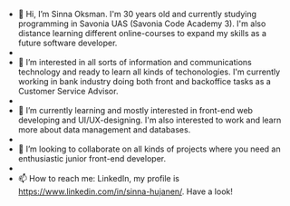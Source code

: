 - 👋 Hi, I’m Sinna Oksman. I'm 30 years old and currently studying programming in Savonia UAS (Savonia Code Academy 3). I'm also distance learning different online-courses to expand my skills as a future software developer.
- 
- 👀 I’m interested in all sorts of information and communications technology and ready to learn all kinds of techonologies. I'm currently working in bank industry doing both front and backoffice tasks as a Customer Service Advisor.
- 
- 🌱 I’m currently learning and mostly interested in front-end web developing and UI/UX-designing. I'm also interested to work and learn more about data management and databases.
- 
- 💞️ I’m looking to collaborate on all kinds of projects where you need an enthusiastic junior front-end developer.
- 
- 📫 How to reach me: LinkedIn, my profile is https://www.linkedin.com/in/sinna-hujanen/. Have a look!

